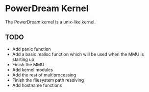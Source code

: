 # PowerDream Kernel

The PowerDream kernel is a unix-like kernel.

## TODO
* Add panic function
* Add a basic malloc function which will be used when the MMU is starting up
* Finish the MMU
* Add kernel modules
* Add the rest of multiprocessing
* Finish the filesystem path resolving
* Add hostname functions
